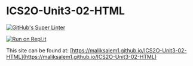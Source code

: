 # ICS2O-Unit3-02-HTML

[![GitHub's Super Linter](https://github.com/maliksalem1/ICS2O-Unit3-02-HTML/workflows/GitHub's%20Super%20Linter/badge.svg)](https://github.com/maliksalem1/ICS2O-Unit3-02-HTML/actions)

[![Run on Repl.it](https://repl.it/badge/github/maliksalem1/ICS2O-Unit3-02-HTML)](https://repl.it/github/maliksalem1/ICS2O-Unit3-02-HTML)

This site can be found at: [https://maliksalem1.github.io/ICS2O-Unit3-02-HTML](https://maliksalem1.github.io/ICS2O-Unit3-02-HTML)
